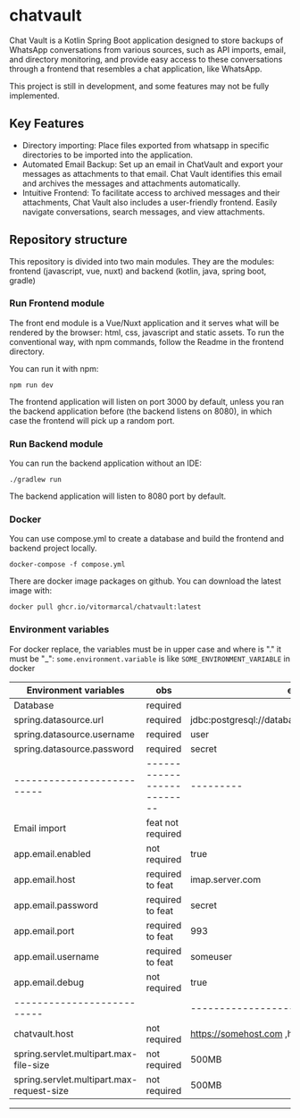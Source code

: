 # chatvault

Chat Vault is a Kotlin Spring Boot application designed to store backups of WhatsApp conversations from various sources, such as API imports, email, and directory monitoring, and provide easy access to these conversations through a frontend that resembles a chat application, like WhatsApp.

This project is still in development, and some features may not be fully implemented.

## Key Features
* Directory importing: Place files exported from whatsapp in specific directories to be imported into the application.
* Automated Email Backup: Set up an email in ChatVault and export your messages as attachments to that email. Chat Vault identifies this email and archives the messages and attachments automatically.
* Intuitive Frontend: To facilitate access to archived messages and their attachments, Chat Vault also includes a user-friendly frontend. Easily navigate conversations, search messages, and view attachments.

## Repository structure

This repository is divided into two main modules. They are the modules: frontend (javascript, vue, nuxt) and backend (kotlin, java, spring boot, gradle)

### Run Frontend module

The front end module is a Vue/Nuxt application and it serves what will be rendered by the browser: html, css, javascript and static assets.
To run the conventional way, with npm commands, follow the Readme in the frontend directory.

You can run it with npm:

`npm run dev`

The frontend application will listen on port 3000 by default, unless you ran the backend application before (the backend listens on 8080), in which case the frontend will pick up a random port.

### Run Backend module

You can run the backend application without an IDE:

`./gradlew run`

The backend application will listen to 8080 port by default.


### Docker

You can use compose.yml to create a database and build the frontend and backend project locally.

`docker-compose -f compose.yml`

There are docker image packages on github. You can download the latest image with: 

`docker pull ghcr.io/vitormarcal/chatvault:latest`

### Environment variables
For docker replace, the variables must be in upper case and where is "." it must be "_":
`some.environment.variable` is like `SOME_ENVIRONMENT_VARIABLE` in docker

| Environment variables                     | obs                        | example                                            |
|-------------------------------------------|----------------------------|----------------------------------------------------|
| Database                                  | required                   |                                                    |
| spring.datasource.url                     | required                   | jdbc:postgresql://database_host:5432/database_name |
| spring.datasource.username                | required                   | user                                               |
| spring.datasource.password                | required                   | secret                                             |
| --------------------------                | -------------------------- | ---------                                          |
| Email import                              | feat not required          |                                                    |
| app.email.enabled                         | not required               | true                                               |
| app.email.host                            | required  to feat          | imap.server.com                                    |
| app.email.password                        | required  to feat          | secret                                             |
| app.email.port                            | required  to feat          | 993                                                |
| app.email.username                        | required  to feat          | someuser                                           |
| app.email.debug                           | not required               | true                                               |
| --------------------------                |                            | --------------------------                         |
| chatvault.host                            | not required               | https://somehost.com ,http://localhost:3000        |
| spring.servlet.multipart.max-file-size    | not required               | 500MB                                              |
| spring.servlet.multipart.max-request-size | not required               | 500MB                                              |
------